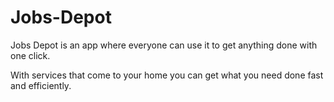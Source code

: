# Jobs-Depot
Jobs Depot is an app where everyone can use it to get anything done with one click. 
  
With services that come to your home you can get what you need done fast and efficiently. 

